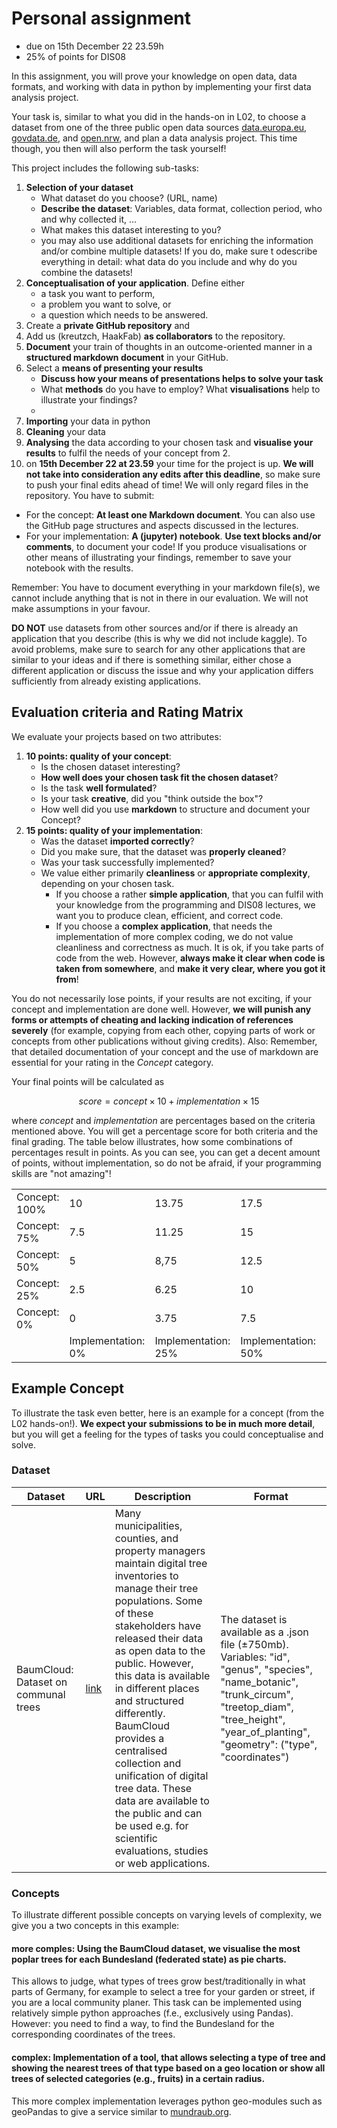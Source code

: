 # Personal assignment 
- due on 15th December 22 23.59h
- 25% of points for DIS08

In this assignment, you will prove your knowledge on open data, data formats, and working with data in python by implementing your first data analysis project.

Your task is, similar to what you did in the hands-on in L02, to choose a dataset from one of the three public open data sources [data.europa.eu](https://data.europa.eu/en), [govdata.de](https://www.govdata.de/), and [open.nrw](https://open.nrw/), and plan a data analysis project. This time though, you then will also perform the task yourself! 

This project includes the following sub-tasks:
1. **Selection of your dataset**
	- What dataset do you choose? (URL, name)
	- **Describe the dataset**: Variables, data format, collection period, who and why collected it, ...
	- What makes this dataset interesting to you?
	- you may also use additional datasets for enriching the information and/or combine multiple datasets! If you do, make sure t odescribe everything in detail: what data do you include and why do you combine the datasets!
2. **Conceptualisation of your application**. Define either
	- a task you want to perform,
	- a problem you want to solve, or 
	- a question which needs to be answered.
3.  Create a **private GitHub repository** and 
4.  Add us (kreutzch, HaakFab) **as collaborators** to the repository.
5. **Document** your train of thoughts in an outcome-oriented manner in a **structured markdown document** in your GitHub.
6. Select a **means of presenting your results**
	- **Discuss how your means of presentations helps to solve your task** 
	-  What **methods** do you have to employ? What **visualisations** help to illustrate your findings?
	-  
7. **Importing** your data in python
8. **Cleaning** your data
9. **Analysing** the data according to your chosen task and **visualise your results** to fulfil the needs of your concept from 2.
10.  on **15th December 22 at 23.59** your time for the project is up. **We will not take into consideration any edits after this deadline**, so make sure to push your final edits ahead of time! We will only regard files in the repository. You have to submit:
- For the concept: **At least one Markdown document**. You can also use the GitHub page structures and aspects discussed in the lectures.
- For your implementation: **A (jupyter) notebook**. **Use text blocks and/or comments**, to document your code! If you produce visualisations or other means of illustrating your findings, remember to save your notebook with the results.	 

Remember: You have to document everything in your markdown file(s), we cannot include anything that is not in there in our evaluation. We will not make assumptions in your favour. 

**DO NOT** use datasets from other sources and/or if there is already an application that you describe (this is why we did not include kaggle). To avoid problems, make sure to search for any other applications that are similar to your ideas and if there is something similar, either chose a different application or discuss the issue and why your application differs sufficiently from already existing applications.

## Evaluation criteria and Rating Matrix
We evaluate your projects based on two attributes:
1. **10 points: quality of your concept**:
	-  Is the chosen dataset interesting?
	-  **How well does your chosen task fit the chosen dataset**?
	-  Is the task **well formulated**?
	-  Is your task **creative**, did you "think outside the box"?
	-  How well did you use **markdown** to structure and  document your Concept?
2. **15 points: quality of your implementation**:
	-  Was the dataset **imported correctly**?
	-  Did you make sure, that the dataset was **properly cleaned**?
	-  Was your task successfully implemented?
	-  We value either primarily **cleanliness** or **appropriate complexity**, depending on your chosen task.
		- If you choose a rather **simple application**, that you can fulfil with your knowledge from the programming and DIS08 lectures, we want you to produce clean, efficient, and correct code.
		- If you choose a **complex application**, that needs the implementation of more complex coding, we do not value cleanliness and correctness as much. It is ok, if you take parts of code from the web. However, **always make it clear when code is taken from somewhere**, and **make it very clear, where you got it from**!

You do not necessarily lose points, if your results are not exciting, if your concept and implementation are done well. However, **we will punish any forms or attempts of cheating and lacking indication of references severely** (for example, copying from each other, copying parts of work or concepts from other publications without giving credits). Also: Remember, that detailed documentation of your concept and the use of markdown are essential for your rating in the *Concept* category.

Your final points will be calculated as

$$score=concept\times10+implementation\times15$$

where $concept$ and $implementation$ are percentages based on the criteria mentioned above. You will get a percentage score for both criteria and the final grading. The table below illustrates, how some combinations of percentages result in points. As you can see, you can get  a decent amount of points, without implementation, so do not be afraid, if your programming skills are "not amazing"!

| |                       |  |  |  |  |
|------------------------|---------------------------|----|----|----|----|
| Concept: 100% | 10                        | 13.75 | 17.5 | 21.25 | 25 |
|   Concept: 75%                     | 7.5                         | 11.25 | 15 | 18.75 | 22.5 |
|   Concept: 50%                     | 5                         | 8,75  | 12.5 | 16.25 | 20 |
|   Concept: 25%                     | 2.5                         | 6.25  | 10  | 13.75 | 17.5 |
|   Concept: 0%                     | 0                         | 3.75  | 7.5  | 11.25  | 15 |
|                        | Implementation: 0% | Implementation: 25%   |   Implementation: 50% | Implementation: 75%   |Implementation: 100%    |

## Example Concept
To illustrate the task even better, here is an example for a concept (from the L02 hands-on!). **We expect your submissions to be in much more detail**, but you will get a feeling for the types of tasks you could conceptualise and solve.

### Dataset  
|Dataset  | URL | Description |Format |
|--|--|--|--|
| BaumCloud: Dataset on communal trees | [link](https://www.govdata.de/web/guest/suchen/-/details/harmonisierter-datensatz-aus-verschiedenen-kommunalen-baumkatastern) | Many municipalities, counties, and property managers maintain digital tree inventories to manage their tree populations. Some of these stakeholders have released their data as open data to the public. However, this data is available in different places and structured differently. BaumCloud provides a centralised collection and unification of digital tree data. These data are available to the public and can be used e.g. for scientific evaluations, studies or web applications.  | The dataset is available as a .json file (±750mb). Variables: "id", "genus", "species", "name_botanic", "trunk_circum", "treetop_diam", "tree_height", "year_of_planting", "geometry": ("type", "coordinates") |

### Concepts
To illustrate different possible concepts on varying levels of complexity, we give you a two concepts in this example:

#### more comples: Using the BaumCloud dataset, we visualise the most poplar trees for each Bundesland (federated state) as pie charts.
This allows to judge, what types of trees grow best/traditionally in what parts of Germany, for example to select a tree for your garden or street, if you are a local community planer. This task can be implemented using relatively simple python approaches (f.e., exclusively using Pandas). However: you need to find a way, to find the Bundesland for the corresponding coordinates of the trees.

#### complex: Implementation of a tool, that allows selecting a type of tree and showing the nearest trees of that type based on a geo location or show all trees of selected categories (e.g., fruits) in a certain radius.
This more complex implementation leverages python geo-modules such as geoPandas to give a service similar to [mundraub.org](https://mundraub.org/).





